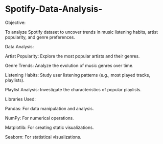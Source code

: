 # Spotify-Data-Analysis-

Objective:

To analyze Spotify dataset to uncover trends in music listening habits, artist popularity, and genre preferences.

Data Analysis:

Artist Popularity: Explore the most popular artists and their genres.

Genre Trends: Analyze the evolution of music genres over time.

Listening Habits: Study user listening patterns (e.g., most played tracks, playlists).

Playlist Analysis: Investigate the characteristics of popular playlists.

Libraries Used:

Pandas: For data manipulation and analysis.

NumPy: For numerical operations.

Matplotlib: For creating static visualizations.

Seaborn: For statistical visualizations.
